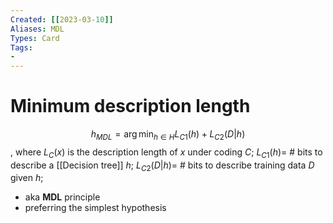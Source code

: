 ```yaml
---
Created: [[2023-03-10]]
Aliases: MDL
Types: Card
Tags: 
- 
---
```

# Minimum description length
$$h_{MDL}=\arg\min_{h\in H}L_{C1}(h)+L_{C2}(D|h)$$
, where $L_C(x)$ is the description length of $x$ under coding $C$; 
$L_{C1}(h)=$ # bits to describe a [[Decision tree]] $h$; 
$L_{C2}(D|h)=$ # bits to describe training data $D$ given $h$; 
- aka **MDL** principle
- preferring the simplest hypothesis

